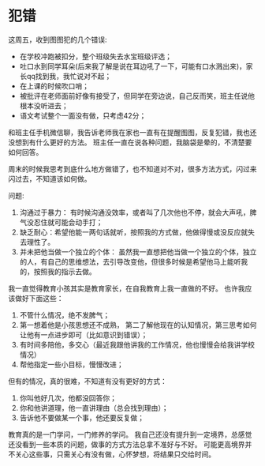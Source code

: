 <!---
markmeta_author: wongoo
markmeta_date: 2021-03-21
markmeta_title: 犯错
markmeta_categories: 成长
markmeta_tags: 书图,小学
-->

# 犯错

这周五，收到图图犯的几个错误:
- 在学校冲跑被扣分，整个班级失去水宝班级评选；
- 吐口水到同学耳朵(后来我了解是说在耳边吼了一下，可能有口水溅出来)，家长qq找到我，我忙说对不起；
- 在上课的时候吹口哨；
- 被批评在老师面前好像有接受了，但同学在旁边说，自己反而笑，班主任说他根本没听进去；
- 语文考试整个一面没有做，只考虑42分；

和班主任手机微信聊，我告诉老师我在家也一直有在提醒图图，反复犯错，我也还没想到有什么更好的方法。
班主任一直在说各种问题，我脑袋是晕的，不清楚要如何回答。

周末的时候我思考到底什么地方做错了，也不知道对不对，很多方法方式，闪过来闪过去，不知道该如何做。

问题:
1. 沟通过于暴力： 有时候沟通没效率，或者叫了几次他也不停，就会大声吼，脾气没忍住就可能会动手打；
2. 缺乏耐心：希望他能一两句话就听，按照我的方式做，他做得慢或没反应就失去理性了。
3. 并未把他当做一个独立的个体： 虽然我一直想把他当做一个独立的个体，独立的人，有自己的思维想法，去引导改变他，但很多时候是希望他马上能听我的，按照我的指示去做。


我一直觉得教育小孩其实是教育家长，在自我教育上我一直做的不好。
也许我应该做好下面这些：
1. 不管什么情况，绝不发脾气；
2. 第一想着他是小孩思想还不成熟， 第二了解他现在的认知情况，第三思考如何让他有一点进步即可（比如意识到错误）；
3. 有时间多陪他，多交心（最近我跟他讲我的工作情况，他也慢慢会给我讲学校情况）
4. 帮他指定一些小目标，慢慢改进；


但有的情况，真的很难，不知道有没有更好的方式：
1. 你叫他好几次，他都没回答你；
2. 你和他讲道理，他一直讲理由（总会找到理由）；
3. 告诉他不要做某一个事，他还要反复做；


教育真的是一门学问，一门修养的学问。
我自己还没有提升到一定境界，总感觉还没看到一些本质的问题，做事的方式方法总拿不准好与不好。
可能更高境界并不关心这些事，只需关心有没有做，心怀梦想，将结果只交给时间。

